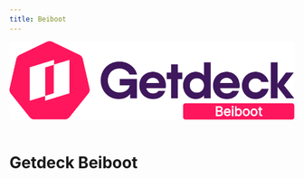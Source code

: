 ```yaml
---
title: Beiboot
---
```


![Getdeck Beiboot Logo](/img/beiboot-logo.png)
<br/>
<br/>

# Getdeck Beiboot
